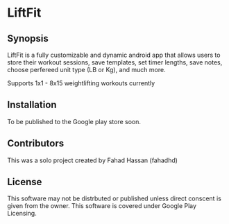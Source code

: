 # LiftFit

## Synopsis

LiftFit is a fully customizable and dynamic android app that allows users to store their workout sessions, save templates,
set timer lengths, save notes, choose perfereed unit type (LB or Kg), and much more.

Supports 1x1 - 8x15 weightlifting workouts currently

## Installation
To be published to the Google play store soon.

## Contributors
This was a solo project created by Fahad Hassan (fahadhd)

## License
This software may not be distrbuted or published unless direct conscent is given from the owner.
This software is covered under Google Play Licensing.
